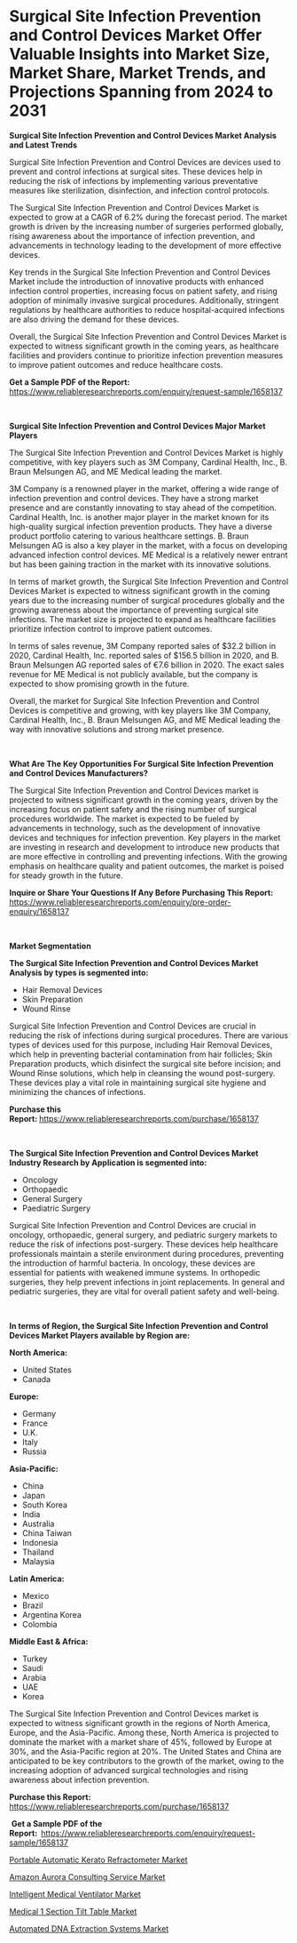 <p><h1>Surgical Site Infection Prevention and Control Devices Market Offer Valuable Insights into Market Size, Market Share, Market Trends, and Projections Spanning from 2024 to 2031</h1></p><p><strong>Surgical Site Infection Prevention and Control Devices Market Analysis and Latest Trends</strong></p>
<p><p>Surgical Site Infection Prevention and Control Devices are devices used to prevent and control infections at surgical sites. These devices help in reducing the risk of infections by implementing various preventative measures like sterilization, disinfection, and infection control protocols.</p><p>The Surgical Site Infection Prevention and Control Devices Market is expected to grow at a CAGR of 6.2% during the forecast period. The market growth is driven by the increasing number of surgeries performed globally, rising awareness about the importance of infection prevention, and advancements in technology leading to the development of more effective devices.</p><p>Key trends in the Surgical Site Infection Prevention and Control Devices Market include the introduction of innovative products with enhanced infection control properties, increasing focus on patient safety, and rising adoption of minimally invasive surgical procedures. Additionally, stringent regulations by healthcare authorities to reduce hospital-acquired infections are also driving the demand for these devices.</p><p>Overall, the Surgical Site Infection Prevention and Control Devices Market is expected to witness significant growth in the coming years, as healthcare facilities and providers continue to prioritize infection prevention measures to improve patient outcomes and reduce healthcare costs.</p></p>
<p><strong>Get a Sample PDF of the Report:&nbsp;</strong> <a href="https://www.reliableresearchreports.com/enquiry/request-sample/1658137">https://www.reliableresearchreports.com/enquiry/request-sample/1658137</a></p>
<p>&nbsp;</p>
<p><strong>Surgical Site Infection Prevention and Control Devices Major Market Players</strong></p>
<p><p>The Surgical Site Infection Prevention and Control Devices Market is highly competitive, with key players such as 3M Company, Cardinal Health, Inc., B. Braun Melsungen AG, and ME Medical leading the market.  </p><p>3M Company is a renowned player in the market, offering a wide range of infection prevention and control devices. They have a strong market presence and are constantly innovating to stay ahead of the competition. Cardinal Health, Inc. is another major player in the market known for its high-quality surgical infection prevention products. They have a diverse product portfolio catering to various healthcare settings. B. Braun Melsungen AG is also a key player in the market, with a focus on developing advanced infection control devices. ME Medical is a relatively newer entrant but has been gaining traction in the market with its innovative solutions.</p><p>In terms of market growth, the Surgical Site Infection Prevention and Control Devices Market is expected to witness significant growth in the coming years due to the increasing number of surgical procedures globally and the growing awareness about the importance of preventing surgical site infections. The market size is projected to expand as healthcare facilities prioritize infection control to improve patient outcomes.</p><p>In terms of sales revenue, 3M Company reported sales of $32.2 billion in 2020, Cardinal Health, Inc. reported sales of $156.5 billion in 2020, and B. Braun Melsungen AG reported sales of €7.6 billion in 2020. The exact sales revenue for ME Medical is not publicly available, but the company is expected to show promising growth in the future.</p><p>Overall, the market for Surgical Site Infection Prevention and Control Devices is competitive and growing, with key players like 3M Company, Cardinal Health, Inc., B. Braun Melsungen AG, and ME Medical leading the way with innovative solutions and strong market presence.</p></p>
<p>&nbsp;</p>
<p><strong>What Are The Key Opportunities For Surgical Site Infection Prevention and Control Devices Manufacturers?</strong></p>
<p><p>The Surgical Site Infection Prevention and Control Devices market is projected to witness significant growth in the coming years, driven by the increasing focus on patient safety and the rising number of surgical procedures worldwide. The market is expected to be fueled by advancements in technology, such as the development of innovative devices and techniques for infection prevention. Key players in the market are investing in research and development to introduce new products that are more effective in controlling and preventing infections. With the growing emphasis on healthcare quality and patient outcomes, the market is poised for steady growth in the future.</p></p>
<p><strong>Inquire or Share Your Questions If Any Before Purchasing This Report:</strong> <a href="https://www.reliableresearchreports.com/enquiry/pre-order-enquiry/1658137">https://www.reliableresearchreports.com/enquiry/pre-order-enquiry/1658137</a></p>
<p>&nbsp;</p>
<p><strong>Market Segmentation</strong></p>
<p><strong>The Surgical Site Infection Prevention and Control Devices Market Analysis by types is segmented into:</strong></p>
<p><ul><li>Hair Removal Devices</li><li>Skin Preparation</li><li>Wound Rinse</li></ul></p>
<p><p>Surgical Site Infection Prevention and Control Devices are crucial in reducing the risk of infections during surgical procedures. There are various types of devices used for this purpose, including Hair Removal Devices, which help in preventing bacterial contamination from hair follicles; Skin Preparation products, which disinfect the surgical site before incision; and Wound Rinse solutions, which help in cleansing the wound post-surgery. These devices play a vital role in maintaining surgical site hygiene and minimizing the chances of infections.</p></p>
<p><strong>Purchase this Report:&nbsp;</strong><a href="https://www.reliableresearchreports.com/purchase/1658137">https://www.reliableresearchreports.com/purchase/1658137</a></p>
<p>&nbsp;</p>
<p><strong>The Surgical Site Infection Prevention and Control Devices Market Industry Research by Application is segmented into:</strong></p>
<p><ul><li>Oncology</li><li>Orthopaedic</li><li>General Surgery</li><li>Paediatric Surgery</li></ul></p>
<p><p>Surgical Site Infection Prevention and Control Devices are crucial in oncology, orthopaedic, general surgery, and pediatric surgery markets to reduce the risk of infections post-surgery. These devices help healthcare professionals maintain a sterile environment during procedures, preventing the introduction of harmful bacteria. In oncology, these devices are essential for patients with weakened immune systems. In orthopedic surgeries, they help prevent infections in joint replacements. In general and pediatric surgeries, they are vital for overall patient safety and well-being.</p></p>
<p>&nbsp;</p>
<p><strong>In terms of Region, the Surgical Site Infection Prevention and Control Devices Market Players available by Region are:</strong></p>
<p>
    <p> <strong> North America: </strong>
        <ul>
            <li>United States</li>
            <li>Canada</li>
        </ul>
        </p> 
    <p> <strong> Europe: </strong>
        <ul>
            <li>Germany</li>
            <li>France</li>
            <li>U.K.</li>
            <li>Italy</li>
            <li>Russia</li>
        </ul>
        </p> 
    <p> <strong> Asia-Pacific: </strong>
        <ul>
            <li>China</li>
            <li>Japan</li>
            <li>South Korea</li>
            <li>India</li>
            <li>Australia</li>
            <li>China Taiwan</li>
            <li>Indonesia</li>
            <li>Thailand</li>
            <li>Malaysia</li>
        </ul>
        </p> 
    <p> <strong> Latin America: </strong>
        <ul>
            <li>Mexico</li>
            <li>Brazil</li>
            <li>Argentina Korea</li>
            <li>Colombia</li>
        </ul>
        </p> 
    <p> <strong> Middle East & Africa: </strong>
        <ul>
            <li>Turkey</li>
            <li>Saudi</li>
            <li>Arabia</li>
            <li>UAE</li>
            <li>Korea</li>
        </ul>
    </p>
    </p>
<p><p>The Surgical Site Infection Prevention and Control Devices market is expected to witness significant growth in the regions of North America, Europe, and the Asia-Pacific. Among these, North America is projected to dominate the market with a market share of 45%, followed by Europe at 30%, and the Asia-Pacific region at 20%. The United States and China are anticipated to be key contributors to the growth of the market, owing to the increasing adoption of advanced surgical technologies and rising awareness about infection prevention.</p></p>
<p><strong>Purchase this Report: </strong><a href="https://www.reliableresearchreports.com/purchase/1658137">https://www.reliableresearchreports.com/purchase/1658137</a></p>
<p>&nbsp;<strong>Get a Sample PDF of the Report:&nbsp;&nbsp;</strong><a href="https://www.reliableresearchreports.com/enquiry/request-sample/1658137">https://www.reliableresearchreports.com/enquiry/request-sample/1658137</a></p>
<p><strong></strong></p>
<p><p><a href="https://medium.com/@emilywest91/portable-automatic-kerato-refractometer-market-trends-and-market-analysis-forecasted-for-period-0829e7ee827d">Portable Automatic Kerato Refractometer Market</a></p><p><a href="https://github.com/lylyparadise/Market-Research-Report-List-1/blob/main/amazon-aurora-consulting-service-market.md">Amazon Aurora Consulting Service Market</a></p><p><a href="https://medium.com/@emilywest91/intelligent-medical-ventilator-market-research-report-its-history-and-forecast-2024-to-2031-674d5b7eda53">Intelligent Medical Ventilator Market</a></p><p><a href="https://medium.com/@kathyburton10/medical-1-section-tilt-table-market-analysis-and-sze-forecasted-for-period-from-2024-to-2031-dc994a7ef559">Medical 1 Section Tilt Table Market</a></p><p><a href="https://medium.com/@frankpeters35/automated-dna-extraction-systems-market-research-report-its-history-and-forecast-2024-to-2031-9ae110e408fe">Automated DNA Extraction Systems Market</a></p></p>